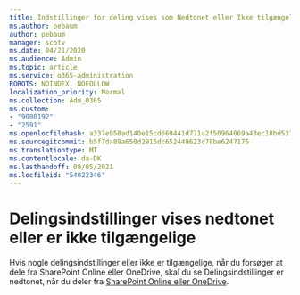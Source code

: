 ```yaml
---
title: Indstillinger for deling vises som Nedtonet eller Ikke tilgængelig
ms.author: pebaum
author: pebaum
manager: scotv
ms.date: 04/21/2020
ms.audience: Admin
ms.topic: article
ms.service: o365-administration
ROBOTS: NOINDEX, NOFOLLOW
localization_priority: Normal
ms.collection: Adm_O365
ms.custom:
- "9000192"
- "2591"
ms.openlocfilehash: a337e958ad140e15cd669441d771a2f50964069a43ec18bd537f0a105ae60b6a
ms.sourcegitcommit: b5f7da89a650d2915dc652449623c78be6247175
ms.translationtype: MT
ms.contentlocale: da-DK
ms.lasthandoff: 08/05/2021
ms.locfileid: "54022346"
---
```

# <a name="sharing-options-appear-dim-or-are-not-available"></a>Delingsindstillinger vises nedtonet eller er ikke tilgængelige

Hvis nogle delingsindstillinger eller ikke er tilgængelige, når du forsøger at dele fra SharePoint Online eller OneDrive, skal du se Delingsindstillinger er nedtonet, når du deler fra [SharePoint Online eller OneDrive](https://docs.microsoft.com/sharepoint/support/administration/sharing-options-grayed-out-when-sharing-from-sharepoint-online-or-onedrive).